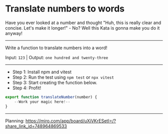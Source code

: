 # Translate numbers to words

Have you ever looked at a number and thought "Huh, this is really clear and concise. Let's make it longer!" - No? Well this Kata is gonna make you do it anyway! 

---

Write a function to translate numbers into a word!

Input: `123` | Output: `one hundred and twenty-three`

---

* Step 1: Install npm and vitest
* Step 2: Run the test using `npm test` or `npx vitest`
* Step 3: Start creating the function below.
* Step 4: Profit!

```js
export function translateNumber(number) {
    --Work your magic here!--
}
```

---

Planning:
https://miro.com/app/board/uXjVKrESetI=/?share_link_id=748964869533